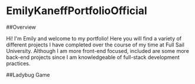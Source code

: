 # EmilyKaneffPortfolioOfficial

##Overview

Hi! I'm Emily and welcome to my portfolio! Here you will find a variety of different projects I have completed over the course of my time at Full Sail University. Although I am more front-end focused, included are some more back-end projects since I am knowledgeable of full-stack development practices. 

##Ladybug Game

